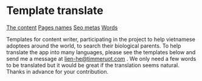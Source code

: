 # Template translate

[The content](./translate-content.md)
[Pages names](./translate-pages.md)
[Seo metas](./translate-seo.md)
[Words](./translate-words.md)

Templates for content writer, participating in the project to help vietnamese adoptees around the world, to search their biological parents.
To help translate the app into many languages, please see the templates below and send me a message at <a href="mailto:lien-he@timmeruot.com"> lien-he@timmeruot.com </a>.
We only need a few words to be translated but it would be great if the translation seems natural.
Thanks in advance for your contribution.
